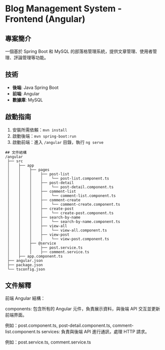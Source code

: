 # Blog Management System - Frontend (Angular)

## 專案簡介
一個基於 Spring Boot 和 MySQL 的部落格管理系統，提供文章管理、使用者管理、評論管理等功能。

## 技術
- **後端**: Java Spring Boot
- **前端**: Angular
- **數據庫**: MySQL

## 啟動指南
1. 安裝所需依賴：`mvn install`
2. 啟動後端：`mvn spring-boot:run`
3. 啟動前端：進入 `/angular` 目錄，執行 `ng serve`
```
## 文件結構
/angular
 ├── src
 │    ├── app
 │    │    ├── pages
 │    │    │    ├── post-list
 │    │    │    │    └── post-list.component.ts
 │    │    │    ├── post-detail
 │    │    │    │    └── post-detail.component.ts
 │    │    │    ├── comment-list
 │    │    │    │    └── comment-list.component.ts
 │    │    │    ├── comment-create
 │    │    │    │    └── comment-create.component.ts
 │    │    │    ├── create-post
 │    │    │    │    └── create-post.component.ts
 │    │    │    ├── search-by-name
 │    │    │    │    └── search-by-name.component.ts
 │    │    │    ├── view-all
 │    │    │    │    └── view-all.component.ts
 │    │    │    ├── view-post
 │    │    │    │    └── view-post.component.ts
 │    │    ├── @service
 │    │    │    ├── post.service.ts
 │    │    │    ├── comment.service.ts
 │    ├── app.component.ts
 ├── angular.json
 ├── package.json
 └── tsconfig.json
```



## 文件解釋
前端 Angular 結構：

components: 包含所有的 Angular 元件，負責展示資料，與後端 API 交互並更新前端界面。

例如：post.component.ts, post-detail.component.ts, comment-list.component.ts
services: 負責與後端 API 進行通訊，處理 HTTP 請求。

例如：post.service.ts, comment.service.ts



